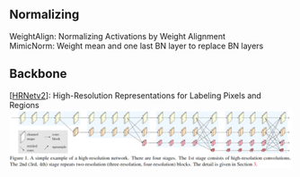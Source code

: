 ## Normalizing  
WeightAlign: Normalizing Activations by Weight Alignment  
MimicNorm: Weight mean and one last BN layer to replace BN layers  

## Backbone
[[HRNetv2](https://arxiv.org/pdf/1904.04514.pdf)]: High-Resolution Representations for Labeling Pixels and Regions
![HRNetv2](/images/HRNetv2.png)